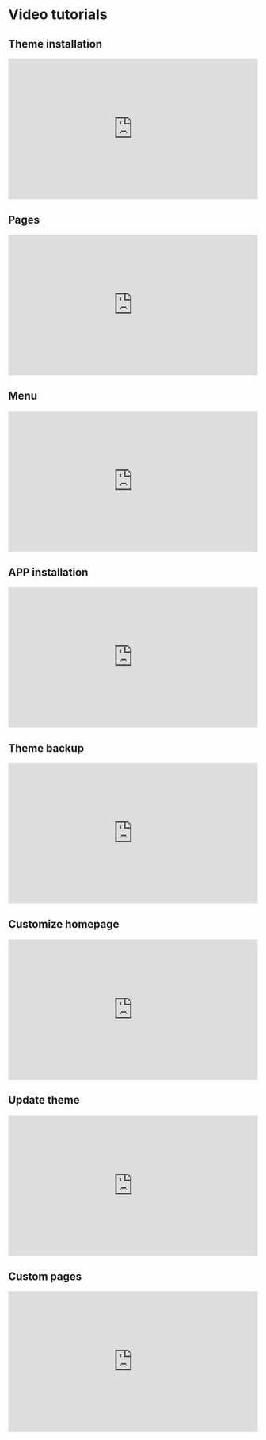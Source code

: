 # Video tutorials

## Theme installation
<div style="padding:56.25% 0 0 0;position:relative;"><iframe src="https://player.vimeo.com/video/455100232?title=0&byline=0" style="position:absolute;top:0;left:0;width:100%;height:100%;" frameborder="0" allow="autoplay; fullscreen" allowfullscreen></iframe></div>

## Pages
<div style="padding:56.25% 0 0 0;position:relative;"><iframe src="https://player.vimeo.com/video/455100769?title=0&byline=0" style="position:absolute;top:0;left:0;width:100%;height:100%;" frameborder="0" allow="autoplay; fullscreen" allowfullscreen></iframe></div>

## Menu
<div style="padding:56.25% 0 0 0;position:relative;"><iframe src="https://player.vimeo.com/video/455101319?title=0&byline=0" style="position:absolute;top:0;left:0;width:100%;height:100%;" frameborder="0" allow="autoplay; fullscreen" allowfullscreen></iframe></div>

## APP installation
<div style="padding:56.25% 0 0 0;position:relative;"><iframe src="https://player.vimeo.com/video/455102360?title=0&byline=0" style="position:absolute;top:0;left:0;width:100%;height:100%;" frameborder="0" allow="autoplay; fullscreen" allowfullscreen></iframe></div>

## Theme backup
<div style="padding:56.25% 0 0 0;position:relative;"><iframe src="https://player.vimeo.com/video/455102661?title=0&byline=0" style="position:absolute;top:0;left:0;width:100%;height:100%;" frameborder="0" allow="autoplay; fullscreen" allowfullscreen></iframe></div>

## Customize homepage
<div style="padding:56.25% 0 0 0;position:relative;"><iframe src="https://player.vimeo.com/video/455103241?title=0&byline=0" style="position:absolute;top:0;left:0;width:100%;height:100%;" frameborder="0" allow="autoplay; fullscreen" allowfullscreen></iframe></div>

## Update theme
<div style="padding:56.25% 0 0 0;position:relative;"><iframe src="https://player.vimeo.com/video/455294573?title=0&byline=0" style="position:absolute;top:0;left:0;width:100%;height:100%;" frameborder="0" allow="autoplay; fullscreen" allowfullscreen></iframe></div>

## Custom pages
<div style="padding:56.25% 0 0 0;position:relative;"><iframe src="https://player.vimeo.com/video/475028084?title=0&byline=0" style="position:absolute;top:0;left:0;width:100%;height:100%;" frameborder="0" allow="autoplay; fullscreen" allowfullscreen></iframe></div>

<script src="https://player.vimeo.com/api/player.js"></script>
